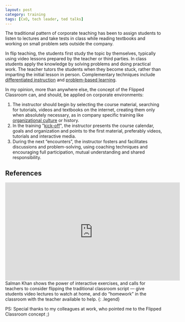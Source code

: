 ```yaml
---
layout: post
category: training
tags: [CxO, tech leader, ted talks]
---
```

The traditional pattern of corporate teaching has been to assign students to listen to lectures and take tests in class while reading textbooks and working on small problem sets outside the company.

In flip teaching, the students first study the topic by themselves, typically using video lessons prepared by the teacher or third parties. In class students apply the knowledge by solving problems and doing practical work. The teacher tutors the students when they become stuck, rather than imparting the initial lesson in person. Complementary techniques include [differentiated instruction](http://en.wikipedia.org/wiki/Differentiated_instruction) and [problem-based learning](http://en.wikipedia.org/wiki/Problem-based_learning).

In my opinion, more than anywhere else, the concept of the Flipped Classroom can, and should, be applied on corporate environments:

  1. The instructor should begin by selecting the course material, searching for tutorials, videos and textbooks on the internet, creating them only when absolutely necessary, as in company specific training like [organizational culture](http://en.wikipedia.org/wiki/Organizational_culture) or history.
  1. In the training "[kick-off](http://en.wikipedia.org/wiki/Kickoff_meeting)", the instructor presents the course calendar, goals and organization and points to the first material, preferably videos, tutorials and interactive media.
  1. During the next “encounters”, the instructor fosters and facilitates discussions and problem-solving,  using coaching techniques and encouraging full participation, mutual understanding and shared responsibility.

## References

<div class="youtube-container">
  <iframe width="560" height="315" src="https://www.youtube.com/embed/gM95HHI4gLk" frameborder="0" allowfullscreen></iframe>
</div>
Salman Khan shows the power of interactive exercises, and calls for teachers to consider flipping the traditional classroom script — give students video lectures to watch at home, and do “homework” in the classroom with the teacher available to help.
{: .legend}

PS: Special thanks to my colleagues at work, who pointed me to the Flipped Classroom concept ;)

